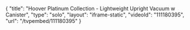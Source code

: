 {
    "title": "Hoover Platinum Collection - Lightweight Upright Vacuum w Canister",
    "type": "solo",
    "layout": "iframe-static",
    "videoId": "111180395",
    "url": "\/tvpembed\/111180395"
}